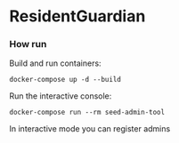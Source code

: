 ﻿# ResidentGuardian

### How run

Build and run containers:

`docker-compose up -d --build`

Run the interactive console:

`docker-compose run --rm seed-admin-tool`

In interactive mode you can register admins
